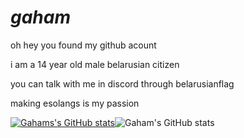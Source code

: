# *gaham*

oh hey you found my github acount

i am a 14 year old male belarusian citizen

you can talk with me in discord through belarusianflag

making esolangs is my passion

[![Gahams's GitHub stats](https://github-readme-stats.vercel.app/api/top-langs/?username=Thevitebsk&langs_count=3)](https://github.com/anuraghazra/github-readme-stats)![Gaham's GitHub stats](https://github-readme-stats.vercel.app/api?username=Thevitebsk)
